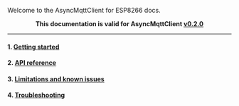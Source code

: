 Welcome to the AsyncMqttClient for ESP8266 docs.

**<p align="center">This documentation is valid for AsyncMqttClient <u>v0.2.0</u></p>**

-----

#### 1. [Getting started](1.-Getting-started.md)
#### 2. [API reference](2.-API-reference.md)
#### 3. [Limitations and known issues](3.-Limitations-and-known-issues.md)
#### 4. [Troubleshooting](4.-Troubleshooting.md)
